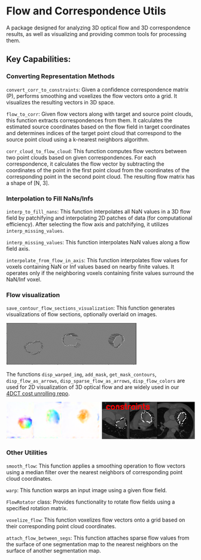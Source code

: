 # Flow and Correspondence Utils
A package designed for analyzing 3D optical flow and 3D correspondence results, as well as visualizing and providing common tools for processing them.

## Key Capabilities:


### Converting Representation Methods

`convert_corr_to_constraints`: Given a confidence correspondence matrix (P), performs smoothing and voxelizes the flow vectors onto a grid. It visualizes the resulting vectors in 3D space.

`flow_to_corr`: Given flow vectors along with target and source point clouds, this function extracts correspondences from them.
It calculates the estimated source coordinates based on the flow field in target coordinates and determines indices of the target point cloud that correspond to the source point cloud using a k-nearest neighbors algorithm.

`corr_cloud_to_flow_cloud`: This function computes flow vectors between two point clouds based on given correspondences. For each correspondence, it calculates the flow vector by subtracting the coordinates of the point in the first point cloud from the coordinates of the corresponding point in the second point cloud. The resulting flow matrix has a shape of [N, 3].


### Interpolation to Fill NaNs/Infs

`interp_to_fill_nans`: This function interpolates all NaN values in a 3D flow field by patchifying and interpolating 2D patches of data (for computational efficiency). After selecting the flow axis and patchifying, it utilizes `interp_missing_values`.

`interp_missing_values`: This function interpolates NaN values along a flow field axis.

`interpolate_from_flow_in_axis`: This function interpolates flow values for voxels containing NaN or Inf values based on nearby finite values. It operates only if the neighboring voxels containing finite values surround the NaN/Inf voxel.


### Flow visualization

`save_contour_flow_sections_visualization`: This function generates visualizations of flow sections, optionally overlaid on images. 

![sample image visualization](readme_data/readme_data2.png)

The functions `disp_warped_img`, `add_mask`, `get_mask_contours`, `disp_flow_as_arrows`, `disp_sparse_flow_as_arrows`, `disp_flow_colors` are used for 2D visualization of 3D optical flow and are widely used in our [4DCT cost unrolling repo](https://www.github.com/shaharzuler/four_d_ct_cost_unrolling).

![sample image visualization](readme_data/readme_data.png)


### Other Utilities

`smooth_flow`: This function applies a smoothing operation to flow vectors using a median filter over the nearest neighbors of corresponding point cloud coordinates.

`warp`: This function warps an input image using a given flow field.

`FlowRotator` class: Provides functionality to rotate flow fields using a specified rotation matrix.

`voxelize_flow`: This function voxelizes flow vectors onto a grid based on their corresponding point cloud coordinates.

`attach_flow_between_segs`: This function attaches sparse flow values from the surface of one segmentation map to the nearest neighbors on the surface of another segmentation map.
